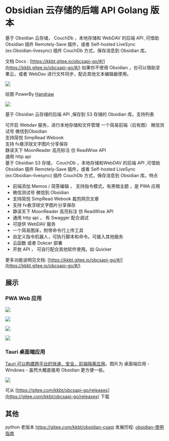 # Obsidian 云存储的后端 API Golang 版本


基于 Obsidian 云存储， CouchDb ，本地存储和 WebDAV 的后端 API ,可借助 Obsidian 插件 Remotely-Save 插件，或者 Self-hosted LiveSync (ex:Obsidian-livesync) 插件 CouchDb 方式，保存消息到 Obsidian 库。

文档 Docs : [https://kkbt.gitee.io/obcsapi-go/#/](https://kkbt.gitee.io/obcsapi-go/#/)
如果你不使用 Obsidian ，也可以借助坚果云，或者 WebDav 进行文件同步，配合其他文本编辑器使用。

![](docs/images/default_canvas.svg)

绘图 PowerBy [Handraw](https://handraw.top/)

![](docs/images/canvas_2_show.svg)

基于 Obsidian 云存储的后端 API ,保存到 S3 存储的 Obsidian 库。支持列表

可开启 Webdav 服务，进行本地存储和文件管理
一个简易前端（后有图）
微信测试号 微信到Obsidian  
支持简悦 SimpRead Webook  
支持 fv悬浮球文字图片分享保存  
静读天下 MoonReader 高亮标注 仿 ReadWise API  
通用 http api  
基于 Obsidian S3 存储， CouchDb ，本地存储和WebDAV 的后端 API ,可借助 Obsidian 插件 Remotely-Save 插件，或者 Self-hosted LiveSync (ex:Obsidian-livesync) 插件 CouchDb 方式，保存消息到 Obsidian 库。特点

- 前端添加 Memos / 简答编辑 ， 支持指令模式，有黑暗主题 ，是 PWA 应用
- 微信测试号 微信到 Obsidian
- 支持简悦 SimpRead Webook 裁剪网页文章
- 支持 fv悬浮球文字图片分享保存
- 静读天下 MoonReader 高亮标注 仿 ReadWise API
- 通用 http api ， 有 Swagger 配合调试
- 可提供 WebDAV 服务
- 一个简易图床，附带命令行上传工具
- 自定义指令机器人，可执行脚本和命令。可接入其他服务
- 云函数 或者 Dokcer 部署
- 开放 API ， 可自行配合其他软件使用。如 Quicker 


更多功能说明见文档: [https://kkbt.gitee.io/obcsapi-go/#/](https://kkbt.gitee.io/obcsapi-go/#/)


## 展示

### PWA Web 应用

![](docs/images/Snipaste_2023-05-09_21-21-34.png)

![](docs/images/Snipaste_2023-05-09_21-22-36.png)

![](docs/images/Snipaste_2023-05-09_21-26-04.png)

![](docs/images/Snipaste_2023-05-09_21-26-13.png)

### Tauri 桌面端应用 

[Tauri 可以构建跨平台的快速、安全、前端隔离应用](https://tauri.app/zh-cn/)。图片为 桌面端应用  - Windows - 虽然大概直接用 Obsidian 更方便一些。

![](docs/images/Snipaste_2023-08-01_12-57-50-tauri-windows.png)

可从 [https://gitee.com/kkbt/obcsapi-go/releases](https://gitee.com/kkbt/obcsapi-go/releases) 下载

## 其他

python 老版本 https://gitee.com/kkbt/obsidian-csapi 
发展历程: [obsidian-使用指南](https://www.ftls.xyz/series/obsidian-%E4%BD%BF%E7%94%A8%E6%8C%87%E5%8D%97/)